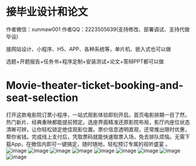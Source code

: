 # 接毕业设计和论文
作者微信：xunmaw001  作者QQ：2223505639(支持修改、部署调试、支持代做毕设)

接网站设计、小程序、H5、APP、各种系统等，单片机、嵌入式也可以做

选题+开题报告+任务书+程序定制+安装测试+论文+答辩PPT都可以做
# Movie-theater-ticket-booking-and-seat-selection
打开这款电影院订票小程序，一站式观影体验即刻开启。首页电影排期一目了然，热门新片、经典重映都能提前预定。选座界面精准还原影院布局，影厅内座位状态清晰可辨，让你轻松锁定绝佳观影位置。票价信息透明直观，还常推出限时优惠，帮你省钱。完成线上支付后，凭取票码就能快速取票入场，免去排队烦恼。无需下载App，在微信内即可一键搞定，随时随地，轻松预订专属的视听盛宴 。 
![image](https://github.com/user-attachments/assets/a4c2b41f-c51b-4e4a-865b-1ce012859c5c)
![image](https://github.com/user-attachments/assets/8f561136-8432-481a-ac9b-83d92bcbb4f8)
![image](https://github.com/user-attachments/assets/325cf158-1db8-4046-8569-ee7823b97ced)
![image](https://github.com/user-attachments/assets/03478352-92d3-40d5-bd4f-16e9b5b96322)
![image](https://github.com/user-attachments/assets/bbf079c8-0133-4a52-8bca-ac6080782ad7)
![image](https://github.com/user-attachments/assets/588068f9-94b6-4007-83cd-7079ccdbf4a9)
![image](https://github.com/user-attachments/assets/02e7424f-9531-4e8a-9c43-b927b5410d61)
![image](https://github.com/user-attachments/assets/10e7b49a-95e4-4f64-b3d9-974e6842f7d6)
![image](https://github.com/user-attachments/assets/8d64abd1-dead-42ab-a152-b7abd4b6a113)
